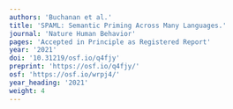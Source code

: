 ```yaml
---
authors: 'Buchanan et al.'
title: 'SPAML: Semantic Priming Across Many Languages.'
journal: 'Nature Human Behavior'
pages: 'Accepted in Principle as Registered Report'
year: '2021'
doi: '10.31219/osf.io/q4fjy'
preprint: 'https://osf.io/q4fjy/'
osf: 'https://osf.io/wrpj4/'
year_heading: '2021'
weight: 4
---
```

